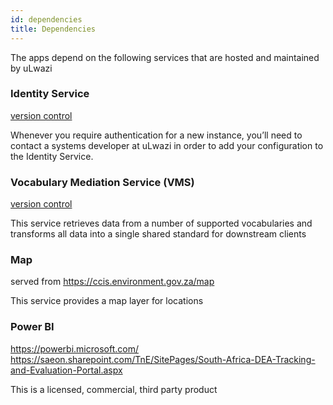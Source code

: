 ```yaml
---
id: dependencies
title: Dependencies
---
```



The apps depend on the following services that are hosted and maintained by uLwazi

### Identity Service
[version control](https://github.com/SAEONData/SAEON-Identity-Service)

Whenever you require authentication for a new instance, you’ll need to contact a systems developer at uLwazi in order to add your configuration to the Identity Service. 

### Vocabulary Mediation Service (VMS)
[version control](https://github.com/SAEONData/Vocabulary-Mediation-Service)

This service retrieves data from a number of supported vocabularies and transforms all data into a single shared standard for downstream clients 


### Map
served from https://ccis.environment.gov.za/map

This service provides a map layer for locations

### Power BI
https://powerbi.microsoft.com/ <br />
https://saeon.sharepoint.com/TnE/SitePages/South-Africa-DEA-Tracking-and-Evaluation-Portal.aspx

This is a licensed, commercial, third party product

